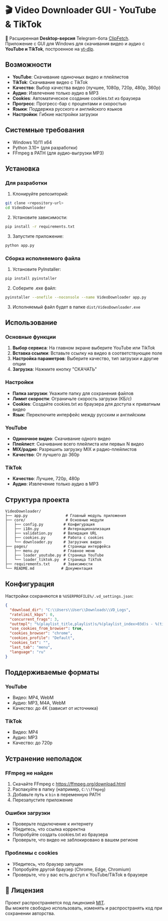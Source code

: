 # 🎬 Video Downloader GUI - YouTube & TikTok

🚀 Расширенная **Desktop-версия** Telegram-бота [ClipFetch](https://t.me/ClipFetchBot).  
Приложение с GUI для Windows для скачивания видео и аудио с **YouTube и TikTok**, построенное на [yt-dlp](https://github.com/yt-dlp/yt-dlp).

## Возможности

- **YouTube**: Скачивание одиночных видео и плейлистов
- **TikTok**: Скачивание видео с TikTok
- **Качество**: Выбор качества видео (лучшее, 1080p, 720p, 480p, 360p)
- **Аудио**: Извлечение только аудио в MP3
- **Cookies**: Автоматическое создание cookies.txt из браузера
- **Прогресс**: Прогресс-бар с процентами и скоростью
- **Языки**: Поддержка русского и английского языков
- **Настройки**: Гибкие настройки загрузки

## Системные требования

- Windows 10/11 x64
- Python 3.10+ (для разработки)
- FFmpeg в PATH (для аудио-выгрузки MP3)

## Установка

### Для разработки

1. Клонируйте репозиторий:
```bash
git clone <repository-url>
cd VideoDownloader
```

2. Установите зависимости:
```bash
pip install -r requirements.txt
```

3. Запустите приложение:
```bash
python app.py
```

### Сборка исполняемого файла

1. Установите PyInstaller:
```bash
pip install pyinstaller
```

2. Соберите .exe файл:
```bash
pyinstaller --onefile --noconsole --name VideoDownloader app.py
```

3. Исполняемый файл будет в папке `dist/VideoDownloader.exe`

## Использование

### Основные функции

1. **Выбор сервиса**: На главном экране выберите YouTube или TikTok
2. **Вставка ссылки**: Вставьте ссылку на видео в соответствующее поле
3. **Настройка параметров**: Выберите качество, тип загрузки и другие опции
4. **Загрузка**: Нажмите кнопку "СКАЧАТЬ"

### Настройки

- **Папка загрузки**: Укажите папку для сохранения файлов
- **Лимит скорости**: Ограничьте скорость загрузки (КБ/с)
- **Cookies**: Создайте cookies.txt из браузера для доступа к приватным видео
- **Язык**: Переключите интерфейс между русским и английским

### YouTube

- **Одиночное видео**: Скачивание одного видео
- **Плейлист**: Скачивание всего плейлиста или первых N видео
- **MIX/радио**: Разрешить загрузку MIX и радио-плейлистов
- **Качество**: От лучшего до 360p

### TikTok

- **Качество**: Лучшее, 720p, 480p
- **Аудио**: Извлечение только аудио в MP3

## Структура проекта

```
VideoDownloader/
├── app.py                 # Главный модуль приложения
├── core/                  # Основные модули
│   ├── config.py         # Конфигурация
│   ├── i18n.py           # Интернационализация
│   ├── validation.py     # Валидация URL
│   ├── cookies.py        # Работа с cookies
│   └── downloader.py     # Загрузчик видео
├── pages/                # Страницы интерфейса
│   ├── menu.py           # Главное меню
│   ├── loader_youtube.py # Страница YouTube
│   └── loader_tiktok.py  # Страница TikTok
├── requirements.txt      # Зависимости
└── README.md            # Документация
```

## Конфигурация

Настройки сохраняются в `%USERPROFILE%/.vd_settings.json`:

```json
{
  "download_dir": "C:\\Users\\User\\Downloads\\VD_Logs",
  "ratelimit_kbps": 0,
  "concurrent_frags": 3,
  "outtmpl": "%(playlist_title,playlist)s/%(playlist_index>03d)s - %(title).95s.%(ext)s",
  "use_cookies_from_browser": true,
  "cookies_browser": "chrome",
  "cookies_profile": "Default",
  "cookies_txt": "",
  "last_tab": "menu",
  "language": "ru"
}
```

## Поддерживаемые форматы

### YouTube
- Видео: MP4, WebM
- Аудио: MP3, M4A, WebM
- Качество: до 4K (зависит от источника)

### TikTok
- Видео: MP4
- Аудио: MP3
- Качество: до 720p

## Устранение неполадок

### FFmpeg не найден
1. Скачайте FFmpeg с https://ffmpeg.org/download.html
2. Распакуйте в папку (например, `C:\\ffmpeg`)
3. Добавьте путь к `bin` в переменную PATH
4. Перезапустите приложение

### Ошибки загрузки
- Проверьте подключение к интернету
- Убедитесь, что ссылка корректна
- Попробуйте создать cookies.txt из браузера
- Проверьте, что видео не заблокировано в вашем регионе

### Проблемы с cookies
- Убедитесь, что браузер запущен
- Попробуйте другой браузер (Chrome, Edge, Chromium)
- Проверьте, что у вас есть доступ к YouTube/TikTok в браузере


## 📜 Лицензия

Проект распространяется под лицензией [MIT](LICENSE).  
Вы можете свободно использовать, изменять и распространять код при сохранении авторства.

